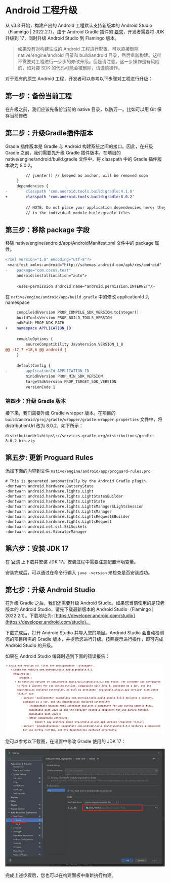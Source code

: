 # Android 工程升级

从 v3.8 开始，构建产出的 Android 工程默认支持新版本的 Android Studio（Flamingo | 2022.2.1）。由于 Android Gradle 插件的 [要求](https://developer.android.com/studio/releases?hl=zh-cn#jdk-17)，开发者需要将 JDK 升级到 17，同时升级 Android Studio 到 Flamingo 版本。

> 如果没有对构建生成的 Android 工程进行配置，可以直接删除 native/engine/android 目录和 build/android 目录，然后重新构建。这样不需要对工程进行一步步的修改升级。但是请注意，这一步操作是有风险的，如对接 SDK 的代码可能会被删除，请谨慎操作。

对于现有的原生 Android 工程，开发者可以参考以下步骤对工程进行升级：

## 第一步：备份当前工程

在升级之前，我们应该先备份当前的 native 目录，以防万一。比如可以用 Git 保存当前修改.

## 第二步：升级Gradle插件版本

Gradle 插件版本是 Gradle 与 Android 构建系统之间的接口。因此，在升级 Gradle 之前，我们需要先升级 Gradle 插件版本。在项目的 native/engine/android/build.gradle 文件中，将 classpath 中的 Gradle 插件版本改为 8.0.2。

```diff
         // jcenter() // keeped as anchor, will be removed soon
     }
     dependencies {
-        classpath 'com.android.tools.build:gradle:4.1.0'
+        classpath 'com.android.tools.build:gradle:8.0.2'

         // NOTE: Do not place your application dependencies here; they belong
         // in the individual module build.gradle files
```

## 第三步：移除 package 字段

移除 native/engine/android/app/AndroidManifest.xml 文件中的 package 属性。

```diff
<?xml version="1.0" encoding="utf-8"?>
 <manifest xmlns:android="http://schemas.android.com/apk/res/android"
-    package="com.cocos.test"
     android:installLocation="auto">

     <uses-permission android:name="android.permission.INTERNET"/>
```

在 `native/engine/android/app/build.gradle` 中的修改 applicationId 为 namespace
```diff
     compileSdkVersion PROP_COMPILE_SDK_VERSION.toInteger()
     buildToolsVersion PROP_BUILD_TOOLS_VERSION
     ndkPath PROP_NDK_PATH
+    namespace APPLICATION_ID

     compileOptions {
         sourceCompatibility JavaVersion.VERSION_1_8
@@ -17,7 +18,6 @@ android {
     }

     defaultConfig {
-        applicationId APPLICATION_ID
         minSdkVersion PROP_MIN_SDK_VERSION
         targetSdkVersion PROP_TARGET_SDK_VERSION
         versionCode 1
```

### 第四步：升级 Gradle 版本

接下来，我们需要升级 Gradle wrapper 版本。在项目的 `build/android/proj/gradle/wrapper/gradle-wrapper.properties` 文件中，将 distributionUrl 改为 8.0.2，如下所示：

```properties
distributionUrl=https\://services.gradle.org/distributions/gradle-8.0.2-bin.zip

```

## 第五步: 更新 Proguard Rules

添加下面的内容到文件 `native/engine/android/app/proguard-rules.pro`

```
# This is generated automatically by the Android Gradle plugin.
-dontwarn android.hardware.BatteryState
-dontwarn android.hardware.lights.Light
-dontwarn android.hardware.lights.LightState$Builder
-dontwarn android.hardware.lights.LightState
-dontwarn android.hardware.lights.LightsManager$LightsSession
-dontwarn android.hardware.lights.LightsManager
-dontwarn android.hardware.lights.LightsRequest$Builder
-dontwarn android.hardware.lights.LightsRequest
-dontwarn android.net.ssl.SSLSockets
-dontwarn android.os.VibratorManager
```

## 第六步：安装 JDK 17

在 [官网](https://www.oracle.com/java/technologies/downloads/) 上下载并安装 JDK 17。安装过程中需要注意配置环境变量。

安装完成后，可以通过在命令行输入 `java -version` 来检查是否安装成功。

## 第七步：升级 Android Studio

在升级 Gradle 之后，我们还需要升级 Android Studio。如果您当前使用的是较老版本的 Android Studio，请先下载最新版本的 Android Studio（Flamingo | 2022.2.1）。下载地址为: [https://developer.android.com/studio](https://developer.android.com/studio)。


下载完成后，打开 Android Studio 并导入您的项目。Android Studio 会自动检测您的项目所需的 Gradle 版本，并提示您进行升级。按照提示进行操作，即可完成 Android Studio 的升级。

如果在 Android Studio 编译时遇到下面的错误报告：

![error](./upgrade-3.8-jdk-bad-version.png)

您可以参考以下截图，在设置中修改 Gradle 使用的 JDK 17：

![fix](./upgrade-3.8-jdk-version-as.png)

完成上述步骤后，您也可以在构建面板中重新执行构建。
